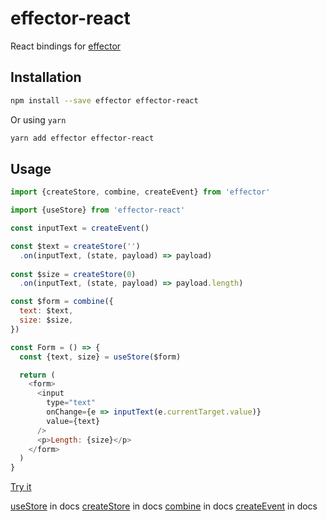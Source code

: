 # effector-react

React bindings for [effector](https://www.npmjs.com/package/effector)

## Installation

```bash
npm install --save effector effector-react
```

Or using `yarn`

```bash
yarn add effector effector-react
```

## Usage

```js
import {createStore, combine, createEvent} from 'effector'

import {useStore} from 'effector-react'

const inputText = createEvent()

const $text = createStore('')
  .on(inputText, (state, payload) => payload)
  
const $size = createStore(0)
  .on(inputText, (state, payload) => payload.length)

const $form = combine({
  text: $text,
  size: $size,
})

const Form = () => {
  const {text, size} = useStore($form)

  return (
    <form>
      <input
        type="text"
        onChange={e => inputText(e.currentTarget.value)}
        value={text}
      />
      <p>Length: {size}</p>
    </form>
  )
}
```

[Try it](https://share.effector.dev/vwTDZXOA)

[useStore](https://effector.dev/docs/api/effector-react/useStore) in docs
[createStore](https://effector.dev/docs/api/effector/createStore) in docs
[combine](https://effector.dev/docs/api/effector/combine) in docs
[createEvent](https://effector.dev/docs/api/effector/createEvent) in docs
